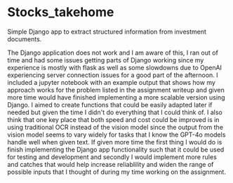 # Stocks_takehome
Simple Django app to extract structured information from investment documents.

The Django application does not work and I am aware of this, I ran out of time and had some issues getting parts of Django working since my experience is mostly with flask as well as some slowdowns due to OpenAI experiencing server connection issues for a good part of the afternoon. I included a jupyter notebook with an example output that shows how my approach works for the problem listed in the assignment writeup and given more time would have finished implementing a more scalable version using Django. I aimed to create functions that could be easily adapted later if needed but given the time I didn't do everything that I could think of. I also think that one key place that both speed and cost could be improved is in using traditional OCR instead of the vision model since the output from the vision model seems to vary widely for tasks that I know the GPT-4o models handle well when given text. If given more time the first thing I would do is finish implementing the Django app functionality such that it could be used for testing and development and secondly I would implement more rules and catches that would help increase reliablility and widen the range of possible inputs that I thought of during my time working on the assignment. 
